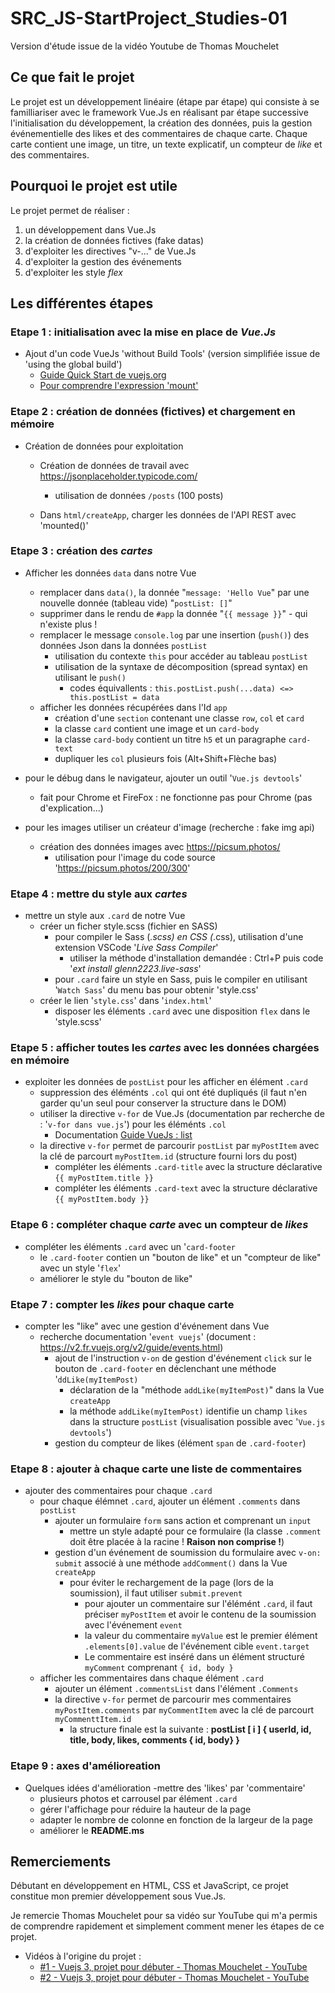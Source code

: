 # SRC_JS-StartProject_Studies-01
Version d'étude issue de la vidéo Youtube de Thomas Mouchelet

## Ce que fait le projet
Le projet est un développement linéaire (étape par étape) qui consiste à se familliariser avec le framework Vue.Js en 
réalisant par étape successive l'initialisation du développement, la création des données, puis la gestion événementielle 
des likes et des commentaires de chaque carte.
Chaque carte contient une image, un titre, un texte explicatif, un compteur de _like_ et des commentaires.

## Pourquoi le projet est utile
Le projet permet de réaliser :
  1. un développement dans Vue.Js
  2. la création de données fictives (fake datas)
  3. d'exploiter les directives "v-..." de Vue.Js
  4. d'exploiter la gestion des événements
  5. d'exploiter les style _flex_

## Les différentes étapes
### Etape 1 : initialisation avec la mise en place de *Vue.Js*
- Ajout d'un code VueJs 'without Build Tools' (version simplifiée issue de 'using the global build')
  - [Guide Quick Start de vuejs.org](https://vuejs.org/guide/quick-start.html#creating-a-vue-application)
  - [Pour comprendre l'expression 'mount'](https://vuejs.org/guide/essentials/lifecycle.html)

### Etape 2 : création de données (fictives) et chargement en mémoire
- Création de données pour exploitation
  - Création de données de travail avec https://jsonplaceholder.typicode.com/
    - utilisation de données `/posts` (100 posts)
        
  - Dans `html/createApp`, charger les données de l'API REST avec 'mounted()'

### Etape 3 : création des _cartes_
- Afficher les données `data` dans notre Vue
  - remplacer dans `data()`, la donnée "`message: 'Hello Vue`" par une nouvelle donnée (tableau vide) "`postList: []`"
  - supprimer dans le rendu de `#app` la donnée "`{{ message }}`" - qui n'existe plus !
  - remplacer le message `console.log` par une insertion (`push()`) des données Json dans la données `postList`
    - utilisation du contexte `this` pour accéder au tableau `postList`
    - utilisation de la syntaxe de décomposition (spread syntax) en utilisant le `push()`
      - codes équivallents : `this.postList.push(...data) <=> this.postList = data`
  - afficher les données récupérées dans l'Id `app`
    - création d'une `section` contenant une classe `row`, `col` et `card`
    - la classe `card` contient une image et un `card-body`
    - la classe `card-body` contient un titre `h5` et un paragraphe `card-text`
    - dupliquer les `col` plusieurs fois (Alt+Shift+Flèche bas)
        
- pour le débug dans le navigateur, ajouter un outil '`Vue.js devtools`'
  - fait pour Chrome et FireFox : ne fonctionne pas pour Chrome (pas d'explication...)

- pour les images utiliser un créateur d'image (recherche : fake img api)
  - création des données images avec https://picsum.photos/
    - utilisation pour l'image du code source 'https://picsum.photos/200/300'

### Etape 4 : mettre du style aux _cartes_
- mettre un style aux `.card` de notre Vue
  - créer un ficher style.scss (fichier en SASS)
    - pour compiler le Sass (*.scss) en CSS (*.css), utilisation d'une extension VSCode '_Live Sass Compiler_'
      - utiliser la méthode d'installation demandée : Ctrl+P puis code '_ext install glenn2223.live-sass_'
    - pour `.card` faire un style en Sass, puis le compiler en utilisant '`Watch Sass`' du menu bas pour obtenir 'style.css'
  - créer le lien '`style.css`' dans '`index.html`'
    - disposer les éléments `.card` avec une disposition `flex` dans le 'style.scss'

### Etape 5 : afficher toutes les _cartes_ avec les données chargées en mémoire
- exploiter les données de `postList` pour les afficher en élément `.card`
  - suppression des éléménts `.col` qui ont été dupliqués (il faut n'en garder qu'un seul pour conserver la structure dans le DOM)
  - utiliser la directive `v-for` de Vue.Js (documentation par recherche de : '`v-for dans vue.js`') pour les éléménts `.col`
    - Documentation [Guide VueJs : list](https://v2.fr.vuejs.org/v2/guide/list.html)
  - la directive `v-for` permet de parcourir `postList` par `myPostItem` avec la clé de parcourt `myPostItem.id` (structure fourni lors du post)
    - compléter les éléments `.card-title` avec la structure déclarative `{{ myPostItem.title }}`
    - compléter les éléments `.card-text` avec la structure déclarative `{{ myPostItem.body }}`

### Etape 6 : compléter chaque _carte_ avec un compteur de _likes_ 
- compléter les éléments `.card` avec un '`card-footer`
  - le `.card-footer` contien un "bouton de like" et un "compteur de like" avec un style '`flex`'
  - améliorer le style du "bouton de like"

### Etape 7 : compter les _likes_ pour chaque carte
- compter les "like" avec une gestion d'événement dans Vue
  - recherche documentation '`event vuejs`' (document : https://v2.fr.vuejs.org/v2/guide/events.html)
    - ajout de l'instruction `v-on` de gestion d'événement `click` sur le bouton de `.card-footer` en déclenchant une méthode '`ddLike(myItemPost)`
      - déclaration de la "méthode `addLike(myItemPost)`" dans la Vue `createApp`
      - la méthode `addLike(myItemPost)` identifie un champ `likes` dans la structure `postList` (visualisation possible avec '`Vue.js devtools`')
    - gestion du compteur de likes (élément `span` de `.card-footer`)

### Etape 8 : ajouter à chaque carte une liste de commentaires
- ajouter des commentaires pour chaque `.card`
  - pour chaque élémnet `.card`, ajouter un élément `.comments` dans `postList`
    - ajouter un formulaire `form` sans action et comprenant un `input`
      - mettre un style adapté pour ce formulaire (la classe `.comment` doit être placée à la racine ! **Raison non comprise !**)
    - gestion d'un événement de soumission du formulaire avec `v-on: submit` associé à une méthode `addComment()` dans la Vue `createApp`
      - pour éviter le rechargement de la page (lors de la soumission), il faut utiliser `submit.prevent`
        - pour ajouter un commentaire sur l'élémént `.card`, il faut préciser `myPostItem` et avoir le contenu de la soumission avec l'événement `event`
        - la valeur du commentaire `myValue` est le premier élément `.elements[0].value` de l'événement cible `event.target`
        - Le commentaire est inséré dans un élément structuré `myComment` comprenant `{ id, body }` 
  - afficher les commentaires dans chaque élément `.card`
    - ajouter un élément `.commentsList` dans l'élément `.Comments`
    - la directive `v-for` permet de parcourir mes commentaires `myPostItem.comments` par `myCommentItem` avec la clé de parcourt `myCommenttItem.id`
      - la structure finale est la suivante : **postList [ i ] { userId, id, title, body, likes, comments { id, body} }**

### Etape 9 : axes d'amélioreation
- Quelques idées d'amélioration
  -mettre des 'likes' par 'commentaire'
  - plusieurs photos et carrousel par élément `.card`
  - gérer l'affichage pour réduire la hauteur de la page
  - adapter le nombre de colonne en fonction de la largeur de la page
  - améliorer le **README.ms**
        
## Remerciements
Débutant en développement en HTML, CSS et JavaScript, ce projet constitue mon premier développement sous Vue.Js.

Je remercie Thomas Mouchelet pour sa vidéo sur YouTube qui m'a permis de comprendre rapidement et simplement comment mener les étapes de ce projet.

- Vidéos à l'origine du projet :
  - [#1 - Vuejs 3, projet pour débuter - Thomas Mouchelet - YouTube](https://www.youtube.com/watch?v=IMLFPPVrn3w)
  - [#2 - Vuejs 3, projet pour débuter - Thomas Mouchelet - YouTube](https://www.youtube.com/watch?v=H5tOffytJ-Q)
